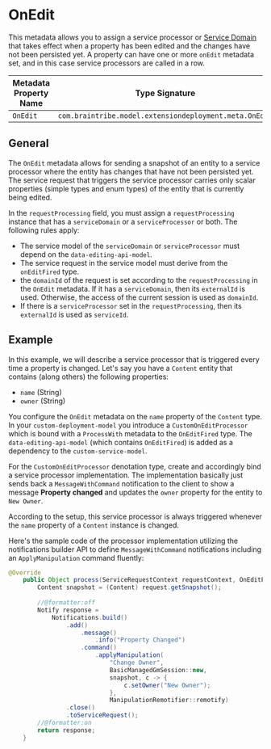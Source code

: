 # OnEdit

This metadata allows you to assign a service processor or [Service Domain](asset://tribefire.cortex.documentation:concepts-doc/features/service_domain.md) that takes effect when a property has been edited and the changes have not been persisted yet. A property can have one or more `onEdit` metadata set, and in this case service processors are called in a row.

Metadata Property Name  | Type Signature  
------- | -----------
`OnEdit` | `com.braintribe.model.extensiondeployment.meta.OnEdit`

## General

The `OnEdit` metadata allows for sending a snapshot of an entity to a service processor where the entity has changes that have not been persisted yet. The service request that triggers the service processor carries only scalar properties (simple types and enum types) of the entity that is currently being edited. 

In the `requestProcessing` field, you must assign a `requestProcessing` instance that has a `serviceDomain` or a `serviceProcessor` or both. The following rules apply:

* The service model of the `serviceDomain` or `serviceProcessor` must depend on the `data-editing-api-model`.
* The service request in the service model must derive from the `onEditFired` type.
* the `domainId` of the request is set according to the `requestProcessing` in the `OnEdit` metadata. If it has a `serviceDomain`, then its `externalId` is used. Otherwise, the access of the current session is used as `domainId`.
* If there is a `serviceProcessor` set in the `requestProcessing`, then its `externalId` is used as `serviceId`.

## Example

In this example, we will describe a service processor that is triggered every time a property is changed. Let's say you have a `Content` entity that contains (along others) the following properties:

* `name` (String)
* `owner` (String)

You configure the `OnEdit` metadata on the `name` property of the `Content` type. In your `custom-deployment-model` you introduce a `CustomOnEditProcessor` which is bound with a `ProcessWith` metadata to the `OnEditFired` type.
The `data-editing-api-model` (which contains `OnEditFired`) is added as a dependency to the `custom-service-model`.

For the `CustomOnEditProcessor` denotation type, create and accordingly bind a service processor implementation. The implementation basically just sends back a `MessageWithCommand` notification to the client to show a message **Property changed** and updates the `owner` property for the entity to `New Owner`.

According to the setup, this service processor is always triggered whenever the `name` property of a `Content` instance is changed.

Here's the sample code of the processor implementation utilizing the notifications builder API to define `MessageWithCommand` notifications including an `ApplyManipulation` command fluently:

```java
@Override
	public Object process(ServiceRequestContext requestContext, OnEditFired request) {
		Content snapshot = (Content) request.getSnapshot();
		
		//@formatter:off
		Notify response = 
			Notifications.build()
				.add()
					.message()
						.info("Property Changed")
					.command()
						.applyManipulation(
							"Change Owner", 
							BasicManagedGmSession::new, 
							snapshot, c -> {
								c.setOwner("New Owner");
							},
							ManipulationRemotifier::remotify)
				.close()
				.toServiceRequest();
		//@formatter:on
		return response;
	}
```